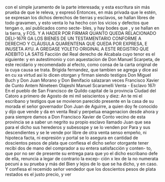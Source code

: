 con el simple juramento de la parte interesada; y esta escritura sin más prueba de que le releva, y expresó
Entonces, en más privada que le estén, se expresan los dichos derechos de tierras y esclavos, se hallan libres de todo gravamen, y esto venta lo ha hecho con los vicios y defectos que tengan o, así publicados como secte- bles, y hay bodes que , y se hallan en la tierra, y
FOS. Y A HADER POR FIRMAR QUANTO QUEDA RELACIONADO DELI-167R GA LOS BIENES DE UN TESTAMENTARIO CONFORME A DERECHO Y CLÁUSULA QUARENTENA QUE QUEDA POR EXPRESA, E INUSETA AYU. A GREGASE YOLETO ORIGINAL A ESTE REGISTRO QUE ADEBITO LA SATIS
Facción del Real derecho de Alcabala cuyo tenor es el siguiente: y en autestimonio y con aquestacion de Don Manuel Scarpeta, de este recidario y recomendado al efecto, como consa de la carta original de la cuya causa se trata.
Brigida fernandez,
que tambien se agrega y dice asi
en cu
xa virtud asi lo dicen otorgan y firman siendo testigos
Don Miguel Buch y Don Juan Morano y Don Benifacio salazaran veces
Francisco Xavier de Cunto
Antem Nineteen Olajeshi
Manuel Scaramelli
Venta - Esclavo
167r
En el pueblo de San Francisco de Quildo
capital de la provincia
Ciudad del Catoro a primero de Agosto de mi mil seiscientos y diez: An te mi el escribano y testigos que se movieron parecido presente en la casa de su morada el señor governador Don Juan de Aguirre, a quien doy fe conocido y dijo que vende y da en venta
Real y perpetua enagenacion desde ahora y para siempre damos a Don Francisco Xavier de Conto vecino de esta provincia se a saber un negrito su propio esclavo llamado Juan que sea para el dicho sus herederos y subesospe y se lo venden por
Para y sus descendientes y se le vende por libre de otra venta senso empeño, ni hipoteca facta, ni expresión y portal se lo asegura en cantidad de doscientos pesos de plata que confiesa el dicho señor otorgante tener recibi
dos de mano del comprador a su entera satisfacción y conten- to, que por no ser de presente su entrega para que yo el dicho escribano defe de ella, renuncia a legar de contrario la excep- ción x lex de la no numerata pecuni a su prueba y más del
Bien y lejos de lo que se ha dicho, y en caso. Y confiesa el recemido señor vendedor que los doscientos pesos de plata restados es el justo precio, y ver